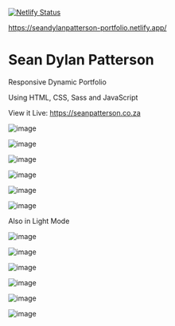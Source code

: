 [![Netlify Status](https://api.netlify.com/api/v1/badges/e15170b3-d3b4-4cbd-9c64-9f63e258995b/deploy-status)](https://app.netlify.com/sites/seandylanpatterson-portfolio/deploys)

https://seandylanpatterson-portfolio.netlify.app/

# Sean Dylan Patterson
Responsive Dynamic Portfolio

Using HTML, CSS, Sass and JavaScript

View it Live: https://seanpatterson.co.za

![image](https://user-images.githubusercontent.com/74496368/189855866-e6168fd9-65ea-473f-a838-b898e444a77a.png)

![image](https://user-images.githubusercontent.com/74496368/189873610-9653c9b5-5698-44d8-993d-ef8ab640fbf1.png)

![image](https://user-images.githubusercontent.com/74496368/189872273-abc3dd32-8c50-47c2-b42c-e3f9c8215286.png)

![image](https://user-images.githubusercontent.com/74496368/190896121-ebeffb10-781f-4428-9381-09ea846850f0.png)

![image](https://user-images.githubusercontent.com/74496368/189872541-ee648548-eb9a-4927-b6d1-690f615fd8de.png)

![image](https://user-images.githubusercontent.com/74496368/189872625-ecd932cc-1722-42b6-92c8-52e9b5d6adf7.png)

Also in Light Mode

![image](https://user-images.githubusercontent.com/74496368/189872866-d0a9c220-d535-48a6-af4b-99401b4200ef.png)

![image](https://user-images.githubusercontent.com/74496368/189873710-25f888d9-19bb-48bb-9dc0-86989cf4ab31.png)

![image](https://user-images.githubusercontent.com/74496368/189873059-9a3a53aa-94cb-43b6-a3f0-fc78a5eba1a4.png)

![image](https://user-images.githubusercontent.com/74496368/190896138-f09ca766-5fb4-4ed0-9a84-bf638ca96925.png)

![image](https://user-images.githubusercontent.com/74496368/189873314-92544129-a2d5-4e4b-8e47-b581d256520f.png)

![image](https://user-images.githubusercontent.com/74496368/189873385-06fcc9ef-04e2-4335-969a-6f1fab5ce44f.png)
